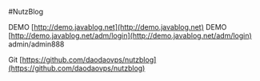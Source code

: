#NutzBlog


DEMO [http://demo.javablog.net](http://demo.javablog.net)
DEMO [http://demo.javablog.net/adm/login](http://demo.javablog.net/adm/login) admin/admin888

Git [https://github.com/daodaovps/nutzblog](https://github.com/daodaovps/nutzblog)


